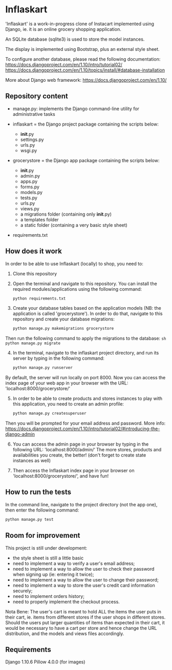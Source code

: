 Inflaskart
==========

'Inflaskart' is a work-in-progress clone of Instacart implemented using Django,
ie. it is an online grocery shopping application.

An SQLite database (sqlite3) is used to store the model instances.

The display is implemented using Bootstrap, plus an external style sheet.

To configure another database, please read the following documentation:
https://docs.djangoproject.com/en/1.10/intro/tutorial02/
https://docs.djangoproject.com/en/1.10/topics/install/#database-installation


More about Django web framework: https://docs.djangoproject.com/en/1.10/


Repository content
------------------
+ manage.py: implements the Django command-line utility for administrative tasks

+ inflaskart = the Django project package containing the scripts below:
    - __init__.py
    - settings.py
    - urls.py
    - wsgi.py

+ grocerystore = the Django app package containing the scripts below:
    - __init__.py
    - admin.py
    - apps.py
    - forms.py
    - models.py
    - tests.py
    - urls.py
    - views.py
    - a migrations folder (containing only __init__.py)
    - a templates folder
    - a static folder (containing a very basic style sheet)

+ requirements.txt


How does it work
----------------
In order to be able to use Inflaskart (locally) to shop, you need to:

1. Clone this repository

2. Open the terminal and navigate to this repository. You can install the required
modules/applications using the following command:
    ```sh
    python requirements.txt
    ```

3. Create your database tables based on the application models (NB: the application
is called 'grocerystore').
In order to do that, navigate to this repository and create your database migrations:
    ```sh
    python manage.py makemigrations grocerystore
    ```
Then run the following command to apply the migrations to the database:
    ```sh
    python manage.py migrate
    ```

4. In the terminal, navigate to the inflaskart project directory, and run its
server by typing in the following command:
    ```sh
    python manage.py runserver
    ```
By default, the server will run locally on port 8000.
Now you can access the index page of your web app in your browser with the URL:
'localhost:8000/grocerystore/‘

5. In order to be able to create products and stores instances to play with this
application, you need to create an admin profile:
    ```sh
    python manage.py createsuperuser
    ```
Then you will be prompted for your email address and password.
More info: https://docs.djangoproject.com/en/1.10/intro/tutorial02/#introducing-the-django-admin

6. You can access the admin page in your browser by typing in the following URL:
'localhost:8000/admin/‘
The more stores, products and availabilities you create, the better!
(don't forget to create state instances as well)

7. Then access the Inflaskart index page in your browser on
'localhost:8000/grocerystore/‘, and have fun!


How to run the tests
--------------------
In the command line, navigate to the project directory (not the app one), then
enter the following command:
  ```sh
  python manage.py test
  ```


Room for improvement
--------------------
This project is still under development:
- the style sheet is still a little basic
- need to implement a way to verify a user's email address;
- need to implement a way to allow the user to check their password when signing
up (ie: entering it twice);
- need to implement a way to allow the user to change their password;
- need to implement a way to store the user's credit card information securely;
- need to implement orders history;
- need to properly implement the checkout process.

Nota Bene: The user's cart is meant to hold ALL the items the user puts in their
cart, ie. items from different stores if the user shops in different stores.
Should the users put larger quantities of items than expected in their cart, it
would be necessary to have a cart per store and hence change the URL distribution,
and the models and views files accordingly.


Requirements
------------
Django 1.10.6
Pillow 4.0.0 (for images)
